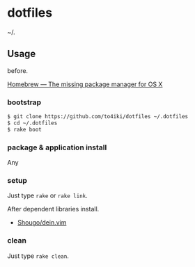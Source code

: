 dotfiles
========

~/.

## Usage
before.

[Homebrew — The missing package manager for OS X](http://brew.sh/)

### bootstrap

```bash
$ git clone https://github.com/to4iki/dotfiles ~/.dotfiles
$ cd ~/.dotfiles
$ rake boot
```

### package & application install
Any

### setup
Just type `rake` or `rake link`.

After dependent libraries install.
- [Shougo/dein.vim](https://github.com/Shougo/dein.vim)

### clean
Just type `rake clean`.
